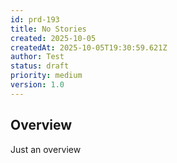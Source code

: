```yaml
---
id: prd-193
title: No Stories
created: 2025-10-05
createdAt: 2025-10-05T19:30:59.621Z
author: Test
status: draft
priority: medium
version: 1.0
---
```


## Overview
Just an overview